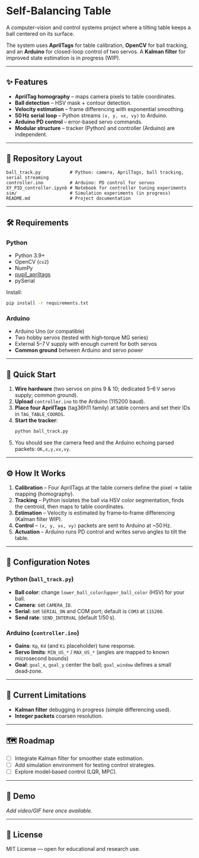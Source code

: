 # Self-Balancing Table

A computer-vision and control systems project where a tilting table keeps a ball centered on its surface.

The system uses **AprilTags** for table calibration, **OpenCV** for ball tracking, and an **Arduino** for closed-loop control of two servos. A **Kalman filter** for improved state estimation is in progress (WIP).

---

## ✨ Features
- **AprilTag homography** – maps camera pixels to table coordinates.
- **Ball detection** – HSV mask + contour detection.
- **Velocity estimation** – frame differencing with exponential smoothing.
- **50 Hz serial loop** – Python streams `(x, y, vx, vy)` to Arduino.
- **Arduino PD control** – error-based servo commands.
- **Modular structure** – tracker (Python) and controller (Arduino) are independent.

---

## 📂 Repository Layout
```
ball_track.py           # Python: camera, AprilTags, ball tracking, serial streaming
controller.ino          # Arduino: PD control for servos
XY_PID_controller.ipynb # Notebook for controller tuning experiments
sim/                    # Simulation experiments (in progress)
README.md               # Project documentation
```

---

## 🛠 Requirements

### Python
- Python 3.9+
- OpenCV (`cv2`)
- NumPy
- [pupil_apriltags](https://pypi.org/project/pupil-apriltags/)
- pySerial

Install:
```bash
pip install -r requirements.txt
```

### Arduino
- Arduino Uno (or compatible)
- Two hobby servos (tested with high‑torque MG series)
- External 5–7 V supply with enough current for both servos
- **Common ground** between Arduino and servo power

---

## 🚀 Quick Start

1. **Wire hardware** (two servos on pins 9 & 10; dedicated 5–6 V servo supply; common ground).
2. **Upload** `controller.ino` to the Arduino (115200 baud).
3. **Place four AprilTags** (tag36h11 family) at table corners and set their IDs in `TAG_TABLE_COORDS`.
4. **Start the tracker**:
   ```bash
   python ball_track.py
   ```
5. You should see the camera feed and the Arduino echoing parsed packets: `OK,x,y,vx,vy`.

---

## ⚙️ How It Works

1. **Calibration** – Four AprilTags at the table corners define the pixel → table mapping (homography).
2. **Tracking** – Python isolates the ball via HSV color segmentation, finds the centroid, then maps to table coordinates.
3. **Estimation** – Velocity is estimated by frame‑to‑frame differencing (Kalman filter WIP).
4. **Control** – `(x, y, vx, vy)` packets are sent to Arduino at ~50 Hz.
5. **Actuation** – Arduino runs PD control and writes servo angles to tilt the table.

---

## 🔧 Configuration Notes

### Python (`ball_track.py`)
- **Ball color**: change `lower_ball_color`/`upper_ball_color` (HSV) for your ball.
- **Camera**: set `CAMERA_ID`.
- **Serial**: set `SERIAL_ON` and COM port; default is `COM3` at `115200`.
- **Send rate**: `SEND_INTERVAL` (default 1/50 s).

### Arduino (`controller.ino`)
- **Gains**: `Kp`, `Kd` (and `Ki` placeholder) tune response.
- **Servo limits**: `MIN_US_*` / `MAX_US_*` (angles are mapped to known microsecond bounds)
- **Goal**: `goal_x`, `goal_y` center the ball; `goal_window` defines a small dead‑zone.

---

## 🚧 Current Limitations

- **Kalman filter** debugging in progress (simple differencing used).
- **Integer packets** coarsen resolution.

---

## 🗺 Roadmap

- [ ] Integrate Kalman filter for smoother state estimation.
- [ ] Add simulation environment for testing control strategies.
- [ ] Explore model‑based control (LQR, MPC).

---

## 📸 Demo

*Add video/GIF here once available.*

---

## 📜 License

MIT License — open for educational and research use.
